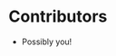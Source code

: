 <!--
SPDX-FileCopyrightText: 2023 C. J. Howard
SPDX-License-Identifier: CC-BY-SA-4.0
-->

# Contributors

* Possibly you!
